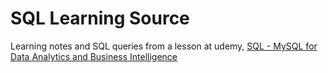 # SQL Learning Source

Learning notes and SQL queries from a lesson at udemy, [SQL - MySQL for Data Analytics and Business Intelligence](https://www.udemy.com/course/sql-mysql-for-data-analytics-and-business-intelligence/)
